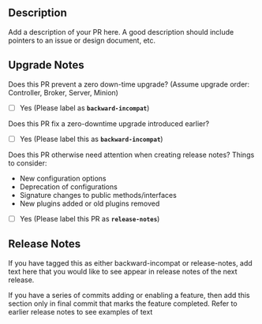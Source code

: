 ## Description
Add a description of your PR here.
A good description should include pointers to an issue or design document, etc.
## Upgrade Notes
Does this PR prevent a zero down-time upgrade? (Assume upgrade order: Controller, Broker, Server, Minion)
* [ ] Yes (Please label as **<code>backward-incompat</code>**)

Does this PR fix a zero-downtime upgrade introduced earlier?
* [ ] Yes (Please label this as **<code>backward-incompat</code>**)

Does this PR otherwise need attention when creating release notes? Things to consider:
- New configuration options
- Deprecation of configurations
- Signature changes to public methods/interfaces
- New plugins added or old plugins removed
* [ ] Yes (Please label this PR as **<code>release-notes</code>**)
## Release Notes
If you have tagged this as either backward-incompat or release-notes,
add text here that you would like to see appear in release notes of the
next release.

If you have a series of commits adding or enabling a feature, then
add this section only in final commit that marks the feature completed.
Refer to earlier release notes to see examples of text
